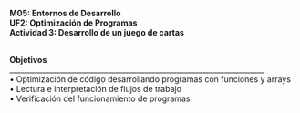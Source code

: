 <b>M05: Entornos de Desarrollo
<br>
UF2: Optimización de Programas
<br>
Actividad 3: Desarrollo de un juego de cartas

<br>
Objetivos </b>
<br>
 ______________________________________________________________________
 <br>
•	Optimización de código desarrollando programas con funciones y arrays
<br>
•	Lectura e interpretación de flujos de trabajo
<br>
•	Verificación del funcionamiento de programas 
